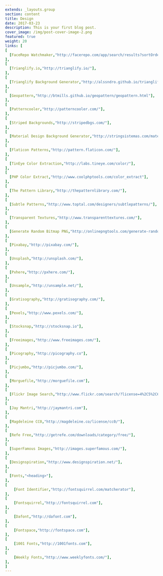 ```yaml
---
extends: _layouts.group
section: content
title: Design
date: 2017-03-23
description: This is your first blog post.
cover_image: /img/post-cover-image-2.png
featured: true
weight: 20
links: [
[
  [FaceRepo Watchmaker,"http://facerepo.com/app/search/results?sortOrder=downloaded-most&amp;faceApp=watchmaker&amp;page=1"],
],
[
  [Trianglify.io,"http://trianglify.io/"],
],
[
  [Trianglify Background Generator,"http://alssndro.github.io/trianglify-background-generator/"],
],
[
  [Geopattern,"http://btmills.github.io/geopattern/geopattern.html"],
],
[
  [Patterncooler,"http://patterncooler.com/"],
],
[
  [Striped Backgrounds,"http://stripedbgs.com/"],
],
[
  [Material Design Background Generator,"http://stringsistemas.com/materialgenerator.html"],
],
[
  [Flaticon Patterns,"http://pattern.flaticon.com/"],
],
[
  [TinEye Color Extraction,"http://labs.tineye.com/color/"],
],
[
  [PHP Color Extract,"http://www.coolphptools.com/color_extract"],
],
[
  [The Pattern Library,"http://thepatternlibrary.com/"],
],
[
  [Subtle Patterns,"http://www.toptal.com/designers/subtlepatterns/"],
],
[
  [Transparent Textures,"http://www.transparenttextures.com/"],
],
[
  [Generate Random Bitmap PNG,"http://onlinepngtools.com/generate-random-png"],
],
[
  [Pixabay,"http://pixabay.com/"],
],
[
  [Unsplash,"http://unsplash.com/"],
],
[
  [Pxhere,"http://pxhere.com/"],
],
[
  [Unsample,"http://unsample.net/"],
],
[
  [Gratisography,"http://gratisography.com/"],
],
[
  [Pexels,"http://www.pexels.com/"],
],
[
  [Stocksnap,"http://stocksnap.io"],
],
[
  [Freeimages,"http://www.freeimages.com/"],
],
[
  [Picography,"http://picography.co"],
],
[
  [Picjumbo,"http://picjumbo.com/"],
],
[
  [Morguefile,"http://morguefile.com"],
],
[
  [Flickr Image Search,"http://www.flickr.com/search/?license=4%2C5%2C6%2C9%2C10&advanced=1&dimension_search_mode=min&height=1024&width=1024&media=photos&text="],
],
[
  [Jay Mantri,"http://jaymantri.com"],
],
[
  [Magdeleine CC0,"http://magdeleine.co/license/cc0/"],
],
[
  [Refe Free,"http://getrefe.com/downloads/category/free/"],
],
[
  [SuperFamous Images,"http://images.superfamous.com/"],
],
[
  [Designspiration,"http://www.designspiration.net/"],
],
[
  [Fonts,"<heading>"],
],
[
    [Font Identifier,"http://fontsquirrel.com/matcherator"],
],
[
    [Fontsquirrel,"http://fontsquirrel.com"],
],
[
    [Dafont,"http://dafont.com"],
],
[
    [Fontspace,"http://fontspace.com"],
],
[
    [1001 Fonts,"http://1001fonts.com"],
],
[
    [Weekly Fonts,"http://www.weeklyfonts.com/"],
],
]
---
```

